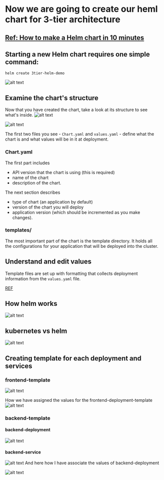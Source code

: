 # Now we are going to create our heml chart for 3-tier architecture

## [Ref: How to make a Helm chart in 10 minutes](https://opensource.com/article/20/5/helm-charts)

## Starting a new Helm chart requires one simple command:

```
helm create 3tier-helm-demo
```

![alt text](/img-ref/image-5.png)

## Examine the chart's structure

Now that you have created the chart, take a look at its structure to see what's inside.
![alt text](/img-ref/image-6.png)

![alt text](/img-ref/image-helm-struct.png)

The first two files you see - `Chart.yaml` and `values.yaml` - define what the chart is and what values will be in it at deployment.

### Chart.yaml

The first part includes

- API version that the chart is using (this is required)
- name of the chart
- description of the chart.

The next section describes

- type of chart (an application by default)
- version of the chart you will deploy
- application version (which should be incremented as you make changes).

### templates/

The most important part of the chart is the template directory. It holds all the configurations for your application that will be deployed into the cluster.

## Understand and edit values

Template files are set up with formatting that collects deployment information from the `values.yaml` file.

[REF](https://opensource.com/article/20/5/helm-charts)

## How helm works

![alt text](/img-ref/image-helm-working.png)

## kubernetes vs helm

![alt text](/img-ref/image-helm-comparision.png)

## Creating template for each deployment and services

### frontend-template

![alt text](/img-ref/image-helm-frontend.png)

How we have assigned the values for the frontend-deployment-template
![alt text](/img-ref/image-helm-frontend-value.png)

### backend-template

#### backend-deployment

![alt text](/img-ref/image-helm-backend-deployment.png)

#### backend-service

![alt text](/img-ref/image-helm-backend-service.png)
And here how I have associate the values of backend-deployment

![alt text](/img-ref/image-helm-backend-values.png)
